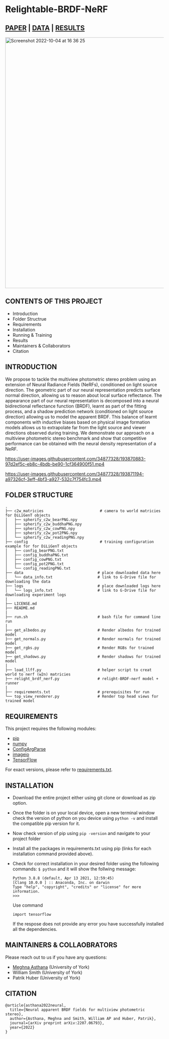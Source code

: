# Relightable-BRDF-NeRF

## [PAPER](https://arxiv.org/abs/2207.06793?context=cs) | [DATA](https://drive.google.com/drive/folders/15HSym1ra28T2ZAuDDj8PaoM3jPL-yn0e?usp=sharing) | [RESULTS](https://drive.google.com/drive/folders/1t1e1a_a7Rh2lOOAowqqJeTlBcKWK_6kZ?usp=sharing)

<img width="795" alt="Screenshot 2022-10-04 at 16 36 25" src="https://user-images.githubusercontent.com/34877328/193863236-8a1eac6a-db51-41a7-ba11-d0294072eb6f.png">



CONTENTS OF THIS PROJECT
---------------------
* Introduction
* Folder Structrue
* Requirements
* Installation
* Running & Training
* Results
* Maintainers & Collaborators
* Citation

INTRODUCTION
------------
We propose to tackle the multiview photometric stereo problem using an extension of Neural Radiance Fields (NeRFs), conditioned on light source direction. The geometric part of our neural representation predicts surface normal direction, allowing us to reason about local surface reflectance. The appearance part of our neural representation is decomposed into a neural bidirectional reflectance function (BRDF), learnt as part of the fitting process, and a shadow prediction network (conditioned on light source direction) allowing us to model the apparent BRDF. This balance of learnt components with inductive biases based on physical image formation models allows us to extrapolate far from the light source and viewer directions observed during training. We demonstrate our approach on a multiview photometric stereo benchmark and show that competitive performance can be obtained with the neural density representation of a NeRF.



https://user-images.githubusercontent.com/34877328/193870883-97d2ef5c-eb8c-4bdb-be90-1cf364900f51.mp4

https://user-images.githubusercontent.com/34877328/193871194-a97326cf-3eff-4bf3-a927-532c7f754fc3.mp4


FOLDER STRUCTURE
------------
```
.
├── c2w_matricies                         # camera to world matricies for DiLiGenT objects              
│   ├── spherify_c2w_bearPNG.npy                             
│   ├── spherify_c2w_buddhaPNG.npy                   
│   ├── spherify_c2w_cowPNG.npy 
│   ├── spherify_c2w_pot2PNG.npy                   
│   └── spherify_c2w_readingPNG.npy 
├── config                                # training configuration example for for DiLiGenT objects              
│   ├── config_bearPNG.txt                             
│   ├── config_buddhaPNG.txt                   
│   ├── config_cowPNG.txt
│   ├── config_pot2PNG.txt                   
│   └── config_readingPNG.txt
├── data                                 # place downloaded data here        
│   └── data_info.txt                    # link to G-Drive file for downloading the data
├── logs                                 # place downloaded logs here         
│   └── logs_info.txt                    # link to G-Drive file for downloading experiment logs
|
├── LICENSE.md
├── README.md
|
├── run.sh                               # bash file for command line run
|
├── get_albedos.py                       # Render albedos for trained model
├── get_normals.py                       # Render normals for trained model
├── get_rgbs.py                          # Render RGBs for trained model
├── get_shadows.py                       # Render shadows for trained model
|
├── load_llff.py                         # helper script to creat world to nerf (w2n) matricies
├── relight_brdf_nerf.py                 # relight-BRDF-nerf model + runner
|
├── requirements.txt                     # prerequisites for run
└── top_view_renderer.py                 # Render top head views for trained model

```

REQUIREMENTS
------------
This project requires the following modules:

 * [pip](https://pip.pypa.io/en/stable/installation/)
 * [numpy](https://pypi.org/project/numpy/)
 * [ConfigArgParse](https://pypi.org/project/ConfigArgParse/)
 * [imageio](https://pypi.org/project/imageio/)
 * [TensorFlow](https://www.tensorflow.org/install/pip)
 
 For exact versions, please refer to [requirements.txt](https://github.com/asthanameghna/Relightable-BRDF-NeRF/blob/main/requirements.txt).
 
INSTALLATION
------------
 
 * Download the entire project either using git clone or download as zip option.

 * Once the folder is on your local device, open a new terminal window check the version of python on you device using ```python -v``` and install the compatible pip version for it.
 
 * Now check version of pip using ```pip -version``` and navigate to your project folder
 
 * Install all the packages in requirements.txt using pip (links for each installation command provided above).
 
 * Check for correct installation in your desired folder using the following commands:
   ```$ python```
   and it will show the follwing message:
   ```
   Python 3.8.8 (default, Apr 13 2021, 12:59:45) 
   [Clang 10.0.0 ] :: Anaconda, Inc. on darwin
   Type "help", "copyright", "credits" or "license" for more information.
   >>>
    ```
   Use command
   ```
   import tensorflow
   ```
   If the respose does not provide any error you have successfully installed all the      dependencies.

MAINTAINERS & COLLAOBRATORS
-----------

Please reach out to us if you have any questions:
 * [Meghna Asthana](https://www.cs.york.ac.uk/people/asthana) (University of York) 
 * William Smith (University of York)
 * Patrik Huber (University of York)

CITATION
------------
```
@article{asthana2022neural,
  title={Neural apparent BRDF fields for multiview photometric stereo},
  author={Asthana, Meghna and Smith, William AP and Huber, Patrik},
  journal={arXiv preprint arXiv:2207.06793},
  year={2022}
}
```
